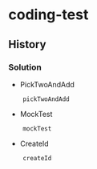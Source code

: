 # coding-test


## History

### Solution
* PickTwoAndAdd
```text
    pickTwoAndAdd
```
* MockTest
```text
    mockTest
```
* CreateId
```text
    createId
```